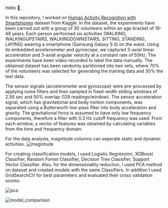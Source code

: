 Hello :wave:,

In this repository, I worked on [Human Activity Recognition with Smartphones](https://www.kaggle.com/uciml/human-activity-recognition-with-smartphones) dataset from Kaggle.
In the dataset, the experiments have been carried out with a group of 30 volunteers within an age bracket of 19-48 years. Each person performed six activities (WALKING, WALKINGUPSTAIRS, WALKINGDOWNSTAIRS, SITTING, STANDING, LAYING) wearing a smartphone (Samsung Galaxy S II) on the waist. Using its embedded accelerometer and gyroscope, we captured 3-axial linear acceleration and 3-axial angular velocity at a constant rate of 50Hz. The experiments have been video-recorded to label the data manually. The obtained dataset has been randomly partitioned into two sets, where 70% of the volunteers was selected for generating the training data and 30% the test data.

The sensor signals (accelerometer and gyroscope) were pre-processed by applying noise filters and then sampled in fixed-width sliding windows of 2.56 sec and 50% overlap (128 readings/window). The sensor acceleration signal, which has gravitational and body motion components, was separated using a Butterworth low-pass filter into body acceleration and gravity. The gravitational force is assumed to have only low frequency components, therefore a filter with 0.3 Hz cutoff frequency was used. From each window, a vector of features was obtained by calculating variables from the time and frequency domain.

For the data analysis, magnitude columns can seperate static and dynamic activities. 
![magnitude](https://github.com/M-Rasit/Human-Activity-Recognition-UCI/blob/main/images/magnitude.png?raw=true)

For creating classification models, I used Logistic Regression, XGBoost Classifier, Random Forest Classifier, Decision Tree Classifier, Support Vector Classifier. Also, for the dimensionality reduction, I used PCA method on dataset and created models with the same Classifiers. In addition I used GridSearchCV for best parameters and evaluated their cross validation scores.

![pca](https://github.com/M-Rasit/Human-Activity-Recognition-UCI/blob/main/images/pca.png?raw=true)

![model_comparison](https://github.com/M-Rasit/Human-Activity-Recognition-UCI/blob/main/images/model_comparison.png?raw=true)
